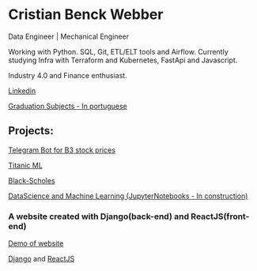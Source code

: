 # Cristian Benck Webber
Data Engineer | Mechanical Engineer

Working with Python. SQL, Git, ETL/ELT tools and Airflow.
Currently studying Infra with Terraform and Kubernetes, FastApi and Javascript.

Industry 4.0 and Finance enthusiast.


[Linkedin](https://www.linkedin.com/in/cristianwebber/)

[Graduation Subjects - In portuguese](https://github.com/WebberAI/Info/blob/main/Disciplinas%20UCS.ipynb)  


## Projects:
[Telegram Bot for B3 stock prices](https://github.com/cristianwebber/b3-stocks-telegram-bot)

[Titanic ML](https://github.com/cristianwebber/DataScience/blob/master/Titanic%20-%20Machine%20Learning%20from%20Disaster/Random%20Forest%20and%20NN.ipynb)

[Black-Scholes](https://github.com/cristianwebber/Finance/blob/main/Black-Scholes-Basic.ipynb)

[DataScience and Machine Learning (JupyterNotebooks - In construction)](https://github.com/cristianwebber/DataScience)

### A website created with Django(back-end) and ReactJS(front-end)
[Demo of website](https://rater-app-cw.web.app)

[Django](https://github.com/cristianwebber/RaterApp-Django) and 
[ReactJS](https://github.com/cristianwebber/RaterApp-React)





